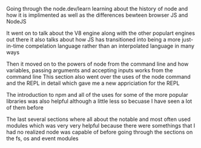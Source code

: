 Going through the node.dev/learn 
  learning about the history of node and how it is implimented as well as the differences bewteen browser JS and NodeJS

  It went on to talk about the V8 engine along with the other populart engines out there
    it also talks about how JS has transitioned into being a more just-in-time compelation language rather than an interpolated language in many ways

  Then it moved on to the powers of node from the command line and how variables, passing arguments and accepting inputs works from the command line
    This section also went over the uses of the node command and the REPL in detail which gave me a new appriciation for the REPL

  The introduction to npm and all of the uses for some of the more popular libraries was also helpful although a little less so becuase I have seen a lot of them before

  The last several sections where all about the notable and most often used modules which was very very helpful because there were somethings that I had no realized node was capable of before going through the sections on the fs, os and event modules
  